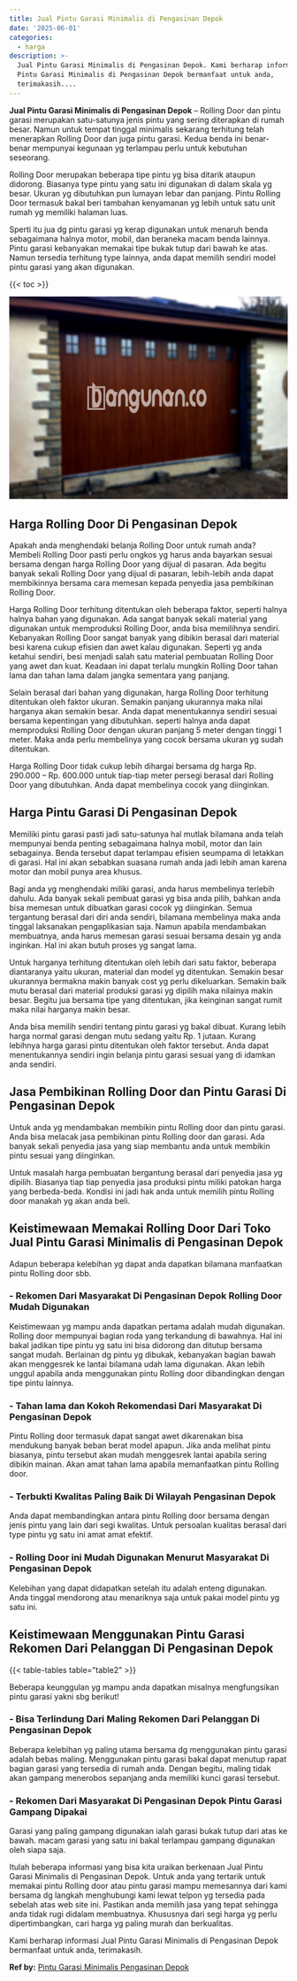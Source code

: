 ```yaml
---
title: Jual Pintu Garasi Minimalis di Pengasinan Depok
date: '2025-06-01'
categories:
  - harga
description: >-
  Jual Pintu Garasi Minimalis di Pengasinan Depok. Kami berharap informasi Jual
  Pintu Garasi Minimalis di Pengasinan Depok bermanfaat untuk anda,
  terimakasih....
---
```


**Jual Pintu Garasi Minimalis di Pengasinan Depok** – Rolling Door dan pintu garasi merupakan satu-satunya jenis pintu yang sering diterapkan di rumah besar. Namun untuk tempat tinggal minimalis sekarang terhitung telah menerapkan Rolling Door dan juga pintu garasi. Kedua benda ini benar-benar mempunyai kegunaan yg terlampau perlu untuk kebutuhan seseorang.

Rolling Door merupakan beberapa tipe pintu yg bisa ditarik ataupun didorong. Biasanya type pintu yang satu ini digunakan di dalam skala yg besar. Ukuran yg dibutuhkan pun lumayan lebar dan panjang. Pintu Rolling Door termasuk bakal beri tambahan kenyamanan yg lebih untuk satu unit rumah yg memiliki halaman luas.

Sperti itu jua dg pintu garasi yg kerap digunakan untuk menaruh benda sebagaimana halnya motor, mobil, dan beraneka macam benda lainnya. Pintu garasi kebanyakan memakai tipe bukak tutup dari bawah ke atas. Namun tersedia terhitung type lainnya, anda dapat memilih sendiri model pintu garasi yang akan digunakan.

{{< toc >}}

![Jual Pintu Garasi Minimalis di Pengasinan Depok](/images/pintu-garasi-60.png)

## Harga Rolling Door Di Pengasinan Depok

Apakah anda menghendaki belanja Rolling Door untuk rumah anda? Membeli Rolling Door pasti perlu ongkos yg harus anda bayarkan sesuai bersama dengan harga Rolling Door yang dijual di pasaran. Ada begitu banyak sekali Rolling Door yang dijual di pasaran, lebih-lebih anda dapat membikinnya bersama cara memesan kepada penyedia jasa pembikinan Rolling Door.

Harga Rolling Door terhitung ditentukan oleh beberapa faktor, seperti halnya halnya bahan yang digunakan. Ada sangat banyak sekali material yang digunakan untuk memproduksi Rolling Door, anda bisa memilihnya sendiri. Kebanyakan Rolling Door sangat banyak yang dibikin berasal dari material besi karena cukup efisien dan awet kalau digunakan. Seperti yg anda ketahui sendiri, besi menjadi salah satu material pembuatan Rolling Door yang awet dan kuat. Keadaan ini dapat terlalu mungkin Rolling Door tahan lama dan tahan lama dalam jangka sementara yang panjang.

Selain berasal dari bahan yang digunakan, harga Rolling Door terhitung ditentukan oleh faktor ukuran. Semakin panjang ukurannya maka nilai harganya akan semakin besar. Anda dapat menentukannya sendiri sesuai bersama kepentingan yang dibutuhkan. seperti halnya anda dapat memproduksi Rolling Door dengan ukuran panjang 5 meter dengan tinggi 1 meter. Maka anda perlu membelinya yang cocok bersama ukuran yg sudah ditentukan.

Harga Rolling Door tidak cukup lebih dihargai bersama dg harga Rp. 290.000 – Rp. 600.000 untuk tiap-tiap meter persegi berasal dari Rolling Door yang dibutuhkan. Anda dapat membelinya cocok yang diinginkan.

## Harga Pintu Garasi Di Pengasinan Depok

Memiliki pintu garasi pasti jadi satu-satunya hal mutlak bilamana anda telah mempunyai benda penting sebagaimana halnya mobil, motor dan lain sebagainya. Benda tersebut dapat terlampau efisien seumpama di letakkan di garasi. Hal ini akan sebabkan suasana rumah anda jadi lebih aman karena motor dan mobil punya area khusus.

Bagi anda yg menghendaki miliki garasi, anda harus membelinya terlebih dahulu. Ada banyak sekali pembuat garasi yg bisa anda pilih, bahkan anda bisa memesan untuk dibuatkan garasi cocok yg diinginkan. Semua tergantung berasal dari diri anda sendiri, bilamana membelinya maka anda tinggal laksanakan pengaplikasian saja. Namun apabila mendambakan membuatnya, anda harus memesan garasi sesuai bersama desain yg anda inginkan. Hal ini akan butuh proses yg sangat lama.

Untuk harganya terhitung ditentukan oleh lebih dari satu faktor, beberapa diantaranya yaitu ukuran, material dan model yg ditentukan. Semakin besar ukurannya bermakna makin banyak cost yg perlu dikeluarkan. Semakin baik mutu berasal dari material produksi garasi yg dipilih maka nilainya makin besar. Begitu jua bersama tipe yang ditentukan, jika keinginan sangat rumit maka nilai harganya makin besar.

Anda bisa memilih sendiri tentang pintu garasi yg bakal dibuat. Kurang lebih harga normal garasi dengan mutu sedang yaitu Rp. 1 jutaan. Kurang lebihnya harga garasi pintu ditentukan oleh faktor tersebut. Anda dapat menentukannya sendiri ingin belanja pintu garasi sesuai yang di idamkan anda sendiri.

## Jasa Pembikinan Rolling Door dan Pintu Garasi Di Pengasinan Depok

Untuk anda yg mendambakan membikin pintu Rolling door dan pintu garasi. Anda bisa melacak jasa pembikinan pintu Rolling door dan garasi. Ada banyak sekali penyedia jasa yang siap membantu anda untuk membikin pintu sesuai yang diinginkan.

Untuk masalah harga pembuatan bergantung berasal dari penyedia jasa yg dipilih. Biasanya tiap tiap penyedia jasa produksi pintu miliki patokan harga yang berbeda-beda. Kondisi ini jadi hak anda untuk memilih pintu Rolling door manakah yg akan anda beli.

## Keistimewaan Memakai Rolling Door Dari Toko Jual Pintu Garasi Minimalis di Pengasinan Depok

Adapun beberapa kelebihan yg dapat anda dapatkan bilamana manfaatkan pintu Rolling door sbb.

### \- Rekomen Dari Masyarakat Di Pengasinan Depok Rolling Door Mudah Digunakan

Keistimewaan yg mampu anda dapatkan pertama adalah mudah digunakan. Rolling door mempunyai bagian roda yang terkandung di bawahnya. Hal ini bakal jadikan tipe pintu yg satu ini bisa didorong dan ditutup bersama sangat mudah. Berlainan dg pintu yg dibukak, kebanyakan bagian bawah akan menggesrek ke lantai bilamana udah lama digunakan. Akan lebih unggul apabila anda menggunakan pintu Rolling door dibandingkan dengan tipe pintu lainnya.

### \- Tahan lama dan Kokoh Rekomendasi Dari Masyarakat Di Pengasinan Depok

Pintu Rolling door termasuk dapat sangat awet dikarenakan bisa mendukung banyak beban berat model apapun. Jika anda melihat pintu biasanya, pintu tersebut akan mudah menggesrek lantai apabila sering dibikin mainan. Akan amat tahan lama apabila memanfaatkan pintu Rolling door.

### \- Terbukti Kwalitas Paling Baik Di Wilayah Pengasinan Depok

Anda dapat membandingkan antara pintu Rolling door bersama dengan jenis pintu yang lain dari segi kwalitas. Untuk persoalan kualitas berasal dari type pintu yg satu ini amat amat efektif.

### \- Rolling Door ini Mudah Digunakan Menurut Masyarakat Di Pengasinan Depok

Kelebihan yang dapat didapatkan setelah itu adalah enteng digunakan. Anda tinggal mendorong atau menariknya saja untuk pakai model pintu yg satu ini.

## Keistimewaan Menggunakan Pintu Garasi Rekomen Dari Pelanggan Di Pengasinan Depok

{{< table-tables table="table2" >}}

Beberapa keunggulan yg mampu anda dapatkan misalnya mengfungsikan pintu garasi yakni sbg berikut!

### \- Bisa Terlindung Dari Maling Rekomen Dari Pelanggan Di Pengasinan Depok

Beberapa kelebihan yg paling utama bersama dg menggunakan pintu garasi adalah bebas maling. Menggunakan pintu garasi bakal dapat menutup rapat bagian garasi yang tersedia di rumah anda. Dengan begitu, maling tidak akan gampang menerobos sepanjang anda memiliki kunci garasi tersebut.

### \- Rekomen Dari Masyarakat Di Pengasinan Depok Pintu Garasi Gampang Dipakai

Garasi yang paling gampang digunakan ialah garasi bukak tutup dari atas ke bawah. macam garasi yang satu ini bakal terlampau gampang digunakan oleh siapa saja.

Itulah beberapa informasi yang bisa kita uraikan berkenaan Jual Pintu Garasi Minimalis di Pengasinan Depok. Untuk anda yang tertarik untuk memakai pintu Rolling door atau pintu garasi mampu memesannya dari kami bersama dg langkah menghubungi kami lewat telpon yg tersedia pada sebelah atas web site ini. Pastikan anda memilih jasa yang tepat sehingga anda tidak rugi didalam membuatnya. Khususnya dari segi harga yg perlu dipertimbangkan, cari harga yg paling murah dan berkualitas.

Kami berharap informasi Jual Pintu Garasi Minimalis di Pengasinan Depok bermanfaat untuk anda, terimakasih.

**Ref by:** [Pintu Garasi Minimalis Pengasinan Depok](https://id.wikipedia.org/wiki/Pintu)
